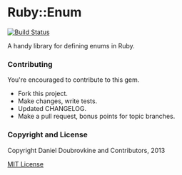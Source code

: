 Ruby::Enum
==========

[![Build Status](https://travis-ci.org/dblock/ruby-enum.png)](https://travis-ci.org/dblock/ruby-enum)

A handy library for defining enums in Ruby.

### Contributing

You're encouraged to contribute to this gem.

* Fork this project.
* Make changes, write tests.
* Updated CHANGELOG.
* Make a pull request, bonus points for topic branches.

### Copyright and License

Copyright Daniel Doubrovkine and Contributors, 2013

[MIT License](LICENSE.md)

